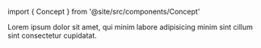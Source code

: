 import { Concept } from '@site/src/components/Concept'

<Concept
  title = "glTF"
  kind  = "Mastery"
  block = {true}>
Lorem ipsum dolor sit amet, qui minim labore adipisicing minim sint cillum sint consectetur cupidatat.  
</Concept>

